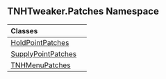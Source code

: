 ## TNHTweaker.Patches Namespace

| Classes | |
| :--- | :--- |
| [HoldPointPatches](TNHTweaker.Patches.HoldPointPatches.md 'TNHTweaker.Patches.HoldPointPatches') | |
| [SupplyPointPatches](TNHTweaker.Patches.SupplyPointPatches.md 'TNHTweaker.Patches.SupplyPointPatches') | |
| [TNHMenuPatches](TNHTweaker.Patches.TNHMenuPatches.md 'TNHTweaker.Patches.TNHMenuPatches') | |
